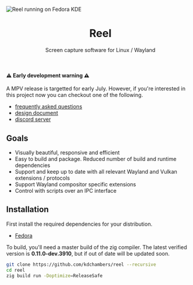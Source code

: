 ![Reel running on Fedora KDE](https://github.com/kdchambers/reel/assets/14359115/7292fa9e-d270-4552-8e3e-f8db05f07ea5)

<h1 align="center">Reel</h1>

<p align="center">Screen capture software for Linux / Wayland</p>
<br/>

#### ⚠️ **Early development warning** ⚠️

A MPV release is targetted for early July. However, if you're interested in this project now you can checkout one of the following.

- [frequently asked questions](./doc/FAQ.md)
- [design document](doc/DESIGN.md)
- [discord server](https://discord.gg/fumzzQa575)

## Goals

- Visually beautiful, responsive and efficient
- Easy to build and package. Reduced number of build and runtime dependencies
- Support and keep up to date with all relevant Wayland and Vulkan extensions / protocols
- Support Wayland compositor specific extensions
- Control with scripts over an IPC interface

## Installation

First install the required dependencies for your distribution.

- [Fedora](doc/BUILD.md#Fedora)

To build, you'll need a master build of the zig compiler. The latest verified version is **0.11.0-dev.3910**, but if out of date will be updated soon.

```sh
git clone https://github.com/kdchambers/reel --recursive
cd reel
zig build run -Doptimize=ReleaseSafe
```
